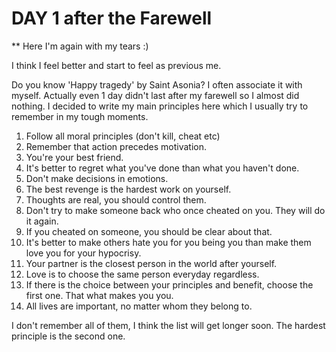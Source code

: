 # DAY 1 after the Farewell

** Here I'm again with my tears :)

I think I feel better and start to feel as previous me.

Do you know 'Happy tragedy' by Saint Asonia? I often associate it with myself.
Actually even 1 day didn't last after my farewell so I almost did nothing.
I decided to write my main principles here which I usually try to remember in my tough moments.

1. Follow all moral principles (don't kill, cheat etc)
2. Remember that action precedes motivation.
3. You're your best friend.
4. It's better to regret what you've done than what you haven't done.
5. Don't make decisions in emotions.
6. The best revenge is the hardest work on yourself.
7. Thoughts are real, you should control them.
8. Don't try to make someone back who once cheated on you. They will do it again.
9. If you cheated on someone, you should be clear about that.
10. It's better to make others hate you for you being you than make them love you for your hypocrisy.
11. Your partner is the closest person in the world after yourself.
12. Love is to choose the same person everyday regardless.
13. If there is the choice between your principles and benefit, choose the first one. That what makes you you.
14. All lives are important, no matter whom they belong to.

I don't remember all of them, I think the list will get longer soon.
The hardest principle is the second one.
